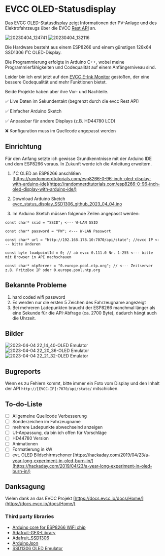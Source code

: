 # EVCC OLED-Statusdisplay

Das EVCC OLED-Statusdisplay zeigt Informationen der PV-Anlage und des Elektrofahrzeugs über die EVCC [Rest API](https://docs.evcc.io/docs/reference/api#rest-api) an.

![20230404_124741](https://user-images.githubusercontent.com/37591931/229777549-a896dd99-5a06-485f-b2a3-caa352d57e44.jpg) ![20230404_132116](https://user-images.githubusercontent.com/37591931/229777560-df0619e1-b3bd-4ab9-a783-7c1f3cccea69.jpg)

Die Hardware besteht aus einem ESP8266 und einem günstigen 128x64 SSD1306 I²C OLED-Display.

Die Programmierung erfolgte in Arduino C++, wobei meine Programmierfähigkeiten und Codequalität auf einem Anfängerniveau sind.

Leider bin ich erst jetzt auf den [EVCC E-Ink Monitor](https://github.com/powelllens/evcc_eink_monitor) gestoßen, der eine bessere Codequalität und mehr Funktionen bietet.

Beide Projekte haben aber ihre Vor- und Nachteile.

:white_check_mark: Live Daten im Sekundentakt (begrenzt durch die evcc Rest API)

:white_check_mark: Einfacher Arduino Sketch

:white_check_mark: Anpassbar für andere Displays (z.B. HD44780 LCD)

:x: Konfiguration muss im Quellcode angepasst werden

## Einrichtung
Für den Anfang setzte ich gewisse Grundkenntnisse mit der Arduino IDE und dem ESP8266 voraus.
In Zukunft werde ich die Anleitung erweitern.

1. I²C OLED an ESP8266 anschlißen [https://randomnerdtutorials.com/esp8266-0-96-inch-oled-display-with-arduino-ide](https://randomnerdtutorials.com/esp8266-0-96-inch-oled-display-with-arduino-ide/)

2. Download Arduino Sketch [evcc_status_display_SSD1306_github_2023_04_04.ino](https://raw.githubusercontent.com/RaptorDE/evcc_status_display/main/evcc_status_display_SSD1306_github_2023_04_04.ino) 

2. Im Arduino Sketch müssen folgende Zeilen angepasst werden:

`const char* ssid = "SSID"; <--- W-LAN SSID`

`const char* password = "PW"; <--- W-LAN Passwort`

`const char* url = "http://192.168.178.10:7070/api/state"; //evcc IP <--- bitte änderen`

`const byte loadpointId = 0; // ab evcc 0.111.0 Nr. 1-255 <--- bitte mit Browser in API nachschauen`

`const char* ntpServer = "0.europe.pool.ntp.org"; // <--- Zeitserver z.B. FritzBox IP oder 0.europe.pool.ntp.org`

## Bekannte Probleme
1. hard coded wifi password
2. Es werden nur die ersten 5 Zeichen des Fahrzeugname angezeigt
3. Bei mehreren Ladepunkten braucht der ESP8266 manchmal länger als eine Sekunde für die API-Abfrage (ca. 2700 Byte), dadurch hängt auch die Uhrzeit.


## Bilder
![2023-04-04 22_14_40-OLED Emulator](https://user-images.githubusercontent.com/37591931/229911890-79789bef-cbe3-4c81-ac8f-40db19a51ee6.png)
![2023-04-04 22_20_36-OLED Emulator](https://user-images.githubusercontent.com/37591931/229911898-81a13856-f2f5-4d24-8230-a93122d35523.png)
![2023-04-04 22_21_32-OLED Emulator](https://user-images.githubusercontent.com/37591931/229911915-b1f7ecdf-0c9f-46df-89a3-bcbb2d0c2d60.png)

## Bugreports

Wenn es zu Fehlern kommt, bitte immer ein Foto vom Display und den Inhalt der API `http://[EVCC-IP]:7070/api/state/` mitschicken.

## To-do-Liste
- [ ] Allgemeine Quellcode Verbesserung
- [ ] Sonderzeichen im Fahrzeugname
- [ ] mehrere Ladepunkte abwechselnd anzeigen
- [ ] UI-Anpassung, da bin ich offen für Vorschläge
- [ ] HD44780 Version
- [ ] Animationen
- [ ] Formatierung in kW
- [ ] evt. OLED Bildschirmschoner [https://hackaday.com/2019/04/23/a-year-long-experiment-in-oled-burn-in/](https://hackaday.com/2019/04/23/a-year-long-experiment-in-oled-burn-in/)

## Danksagung

Vielen dank an das EVCC Projekt [https://docs.evcc.io/docs/Home/](https://docs.evcc.io/docs/Home/)

### Third party libraries
* [Arduino core for ESP8266 WiFi chip](https://github.com/esp8266/Arduino)
* [Adafruit-GFX-Library](https://github.com/adafruit/Adafruit-GFX-Library)
* [Adafruit_SSD1306](https://github.com/adafruit/Adafruit_SSD1306)
* [ArduinoJson](https://github.com/bblanchon/ArduinoJson)
* [SSD1306 OLED Emulator](https://github.com/sam-peach/SSD1306-OLED-Emulator)
